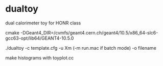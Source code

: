 # dualtoy
dual calorimeter toy for HONR class




cmake -DGeant4_DIR=/cvmfs/geant4.cern.ch/geant4/10.5/x86_64-slc6-gcc63-opt/lib64/GEANT4-10.5.0

./dualtoy -c template.cfg -u Xm  (-m run.mac if batch mode) -o filename

make histograms with toyplot.cc